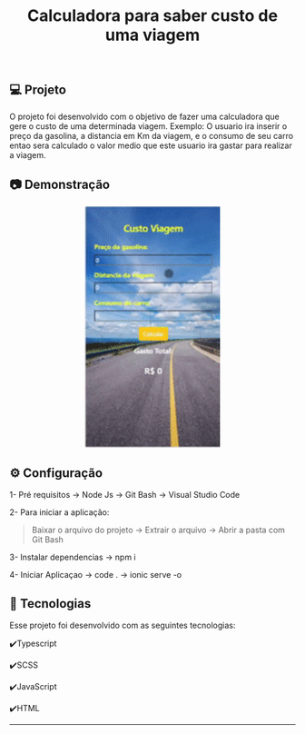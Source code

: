 <h1 align="center">
   Calculadora para saber custo de uma viagem
</h1>

<br>

## 💻 Projeto

O projeto foi desenvolvido com o objetivo de fazer uma calculadora que gere o custo de uma determinada viagem.
Exemplo: O usuario ira inserir o preço da gasolina, a distancia em Km da viagem, e o consumo de seu carro entao sera calculado o valor medio que este usuario ira gastar para realizar a viagem.

## :camera: Demonstração

<div align="center" >
  <img src="./viagem.gif" alt="demo-web" height="425">
</div>

## ⚙ Configuração

1- Pré requisitos
-> Node Js 
-> Git Bash
-> Visual Studio Code

2- Para iniciar a aplicação:
> Baixar o arquivo do projeto
-> Extrair o arquivo
-> Abrir a pasta com Git Bash

3- Instalar dependencias 
-> npm i

4- Iniciar Aplicaçao 
-> code .
-> ionic serve -o


## :rocket: Tecnologias

Esse projeto foi desenvolvido com as seguintes tecnologias:

✔️Typescript

✔️SCSS

✔️JavaScript

✔️HTML

---
